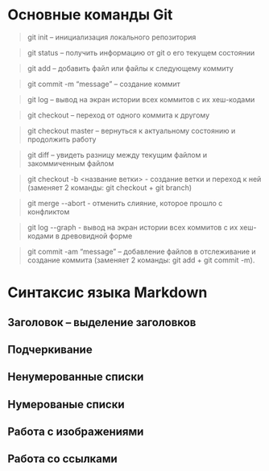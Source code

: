 # Основные команды Git

> git init – инициализация локального репозитория

> git status – получить информацию от git о его текущем состоянии

> git add – добавить файл или файлы к следующему коммиту

> git commit -m “message” – создание коммит

> git log – вывод на экран истории всех коммитов с их хеш-кодами

> git checkout – переход от одного коммита к другому

> git checkout master – вернуться к актуальному состоянию и продолжить работу

> git diff – увидеть разницу между текущим файлом и закоммиченным файлом

> git checkout  -b <название ветки> - создание ветки и переход к ней (заменяет 2 команды: git checkout + git branch)

> git merge --abort - отменить слияние, которое прошло с конфликтом

> git log --graph - вывод на экран истории всех коммитов с их хеш-кодами в древовидной форме

> git commit -am “message” – добавление файлов в отслеживание и создание коммита (заменяет 2 команды: git add + git commit -m).


# Синтаксис языка Markdown

## Заголовок – выделение заголовков

## Подчеркивание

## Ненумерованные списки

## Нумерованые списки

## Работа с изображениями

## Работа со ссылками
